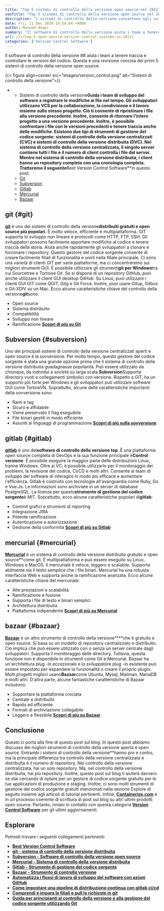 ```yaml
---
title: "Top 5 sistemi di controllo della versione open source nel 2021" 
seoTitle: "Top 5 sistemi di controllo della versione open source nel 2021" 
description: "I sistemi di controllo della versione consentono agli sviluppatori di gestire le modifiche al codice nel tempo. Il controllo della versione open source è disponibile nei modelli distribuiti e server client." 
date: Fri, 11 Dec 2020 19:58:04 +0000
author: Masood Anwer
summary: "Il software di controllo della versione aiuta i team a tenere traccia e controllare le versioni del codice. Questa è una revisione concisa dei primi 5 sistemi di controllo della versione open source." 
url: /it/top-5-open-source-version-control-systems-in-2021/
categories: ['Version Control Software']
---
```


Il software di controllo della versione ## aiuta i team a tenere traccia e controllare le versioni del codice. Questa è una revisione concisa dei primi 5 sistemi di controllo della versione open source.

{{< figure align=center src="images/version_control.png" alt="Sistemi di controllo della versione">}}

* * Sistemi di controllo della versione**Guida i team di sviluppo del software a registrare le modifiche ai file nel tempo. Gli sviluppatori utilizzano VCS per la collaborazione, la condivisione e il lavoro insieme sullo stesso progetto. Ciò ti consente di ripristinare i file alla versione precedente. Inoltre, consente di ritornare l'intero progetto a una versione precedente. Inoltre, è possibile confrontare i file con le versioni precedenti e tenere traccia anche delle modifiche.
Esistono due tipi di strumenti di gestione del codice sorgente: sistemi di controllo della versione centralizzati (CVC) e sistemi di controllo della versione distribuita (DVC). Nel sistema di controllo della versione centralizzata, il singolo server contiene tutti i file e il numero di client controlla i file dal server. Mentre nel sistema di controllo della versione distribuita, i client hanno un repository completo con una cronologia completa.
Tratteremo il seguente**Best Version Control Software**in questo post.
  * [Git][2]
  * [Subversion][3]
  * [Gitlab][4]
  * [Mercurial][5]
  * [Bazaar][6]

## git   {#git}
[**git**][7] è uno dei sistemi di controllo della versione**distribuiti gratuiti e open source più popolari**. È molto veloce, efficiente e multipiattaforma. GIT supporta lo sviluppo non lineare e protocolli come HTTP, FTP, SSH. Gli sviluppatori possono facilmente apportare modifiche al codice e tenere traccia della storia. Aiuta anche rapidamente gli sviluppatori a clonare e forconare i repository. Questo gestore del codice sorgente consente di creare facilmente filiali di funzionalità e unirli nella filiale principale. Ci sono una varietà di clienti GIT per varie piattaforme, ma ci concentreremo sui migliori strumenti GUI. È possibile utilizzare gli strumenti**git per Windows**tra cui Sourcetree e Tortoise Git. Se si dispone di un repository GitHub, puoi anche utilizzare il client GUI desktop GitHub. Su Linux, puoi utilizzare i clienti GUI GIT come QGIT, Gitg e Git Force. Inoltre, puoi usare Gitup, Gitbox e Git-XDIV su un Mac.
Ecco alcune caratteristiche chiave del controllo della versione**git**sono:
  * Open source
  * Sistema distribuito
  * Compatibilità
  * Sviluppo non lineare
  * Ramificazione
[**Scopri di più su Git**][8]

## Subversion   {#subversion}
Uno dei principali sistemi di controllo della versione centralizzati aperti e open source è la sovversione. Per molto tempo, questo gestore del codice sorgente è stata una grande opzione prima che il sistema di controllo della versione distribuita guadagnasse popolarità. Può essere utilizzato da chiunque, da individui a società su larga scala.**Subversion**Supporta directory vuoti e collegamenti simbolici con versione. Rispetto a GIT, ha un supporto più forte per Windows e gli sviluppatori può utilizzare software GUI come TortoisVN.
Soprattutto, alcune delle caratteristiche importanti della sovversione sono:
  * Rami e tag
  * Sicuro e affidabile
  * Viene preservato il flag eseguibile
  * File binari gestiti in modo efficiente
  * Assunti ai linguaggi di programmazione
[**Scopri di più sulla sovversione**][9]

## gitlab   {#gitlab}
[**gitlab**][10] è uno dei**software di controllo della versione top**. È una piattaforma open source completa di DevOps e la sua funzione principale è**Control versione**. È possibile eseguire la maggior parte delle distribuzioni Linux, tranne Windows. Oltre ai VC, è possibile utilizzarlo per il monitoraggio dei problemi, la revisione del codice, CI/CD e molti altri. Consente ai team di sviluppo del software di interagire in modo più efficace e aumentare l'efficienza. Gitlab è costruito con tecnologie all'avanguardia come Ruby, Go e Vue.Js. Le informazioni sono archiviate in un server di database PostgreSQL. La licenza per questo**strumento di gestione del codice sorgente**è MIT.
Soprattutto, ecco alcune caratteristiche popolari di**gitlab**:
  * Commit grafici e strumenti di reporting
  * Integrazione JIRA
  * Potente ramificazione
  * Autenticazione e autorizzazione
  * Gestione della conformità
[**Scopri di più su Gitlab**][11]

## mercurial   {#mercurial}
[**Mercurial**][12] è un sistema di controllo della versione distribuito gratuito e open source**come git. È multipiattaforma e può essere eseguito su Linux, Windows e MacOS. Il mercuriale è veloce, leggero e scalabile. Supporta abilmente sia il testo semplice che i file binari. Mercurial ha una robusta interfaccia Web e supporta anche la ramificazione avanzata.
Ecco alcune caratteristiche chiave del mercuriale:
  * Alte prestazioni e scalabilità
  * Ramificazione e fusione
  * Supporta i file di testo e binari semplici
  * Architettura distribuita
  * Piattaforma indipendente
[**Scopri di più su Mercurial**][13]

## bazaar   {#bazaar}
[**Bazaar**][14] è un altro strumento di controllo della versione****che è gratuito e open source. Si basa su un modello di repository centralizzato e distribuito. Ciò implica che può essere utilizzato con o senza un server centrale dagli sviluppatori. Supporta il monitoraggio delle directory. Tuttavia, questa funzione non è disponibile in strumenti come Git e Mercurial. Bazaar ha un'architettura plug -in eccezionale e lo sviluppatore plug -in esistente può essere impostato per espandere la funzionalità o creare il proprio plugin. Molti progetti migliori usano**Bazaar**come Ubuntu, Mysql, Mailman, MariaDB e molti altri.
D'altra parte, alcune fantastiche caratteristiche di Bazaar includono:
  * Supportare la piattaforma crociata
  * Centrale e distribuito
  * Rapido ed efficiente
  * Formati di archiviazione collegabile
  * Leggero e flessibile
[**Scopri di più su Bazaar**][15]

## Conclusione
Questo ci porta alla fine di questo post sul blog. In questo post abbiamo discusso dei migliori strumenti di controllo della versione aperta e open source. Entrambi i sistemi di controllo della versione**hanno pro e contro, ma la principale differenza tra controllo della versione centralizzata e distribuita è il numero di repository. Nel controllo della versione centralizzata, hai un solo repository. Ma, nel controllo della versione distribuita, hai più repository. Inoltre, questo post sul blog ti aiuterà davvero se stai cercando di optare per un gestore di codice sorgente gratuito per le tue applicazioni di produzione e staging. Inoltre, ci sono molti strumenti di gestione del codice sorgente gratuiti menzionati nella sezione Explore di seguito insieme agli articoli di tutorial pertinenti.
Infine, [**Containerize.com**][16] è in un processo coerente di scrittura di post sul blog su altri ultimi prodotti open source. Pertanto, rimani in contatto con questa categoria [**Version Control Software**][17] per gli ultimi aggiornamenti.

## Esplorare
Potresti trovare i seguenti collegamenti pertinenti:
* [**Best Version Control Software**][1]
* [**git - sistema di controllo della versione distribuita**][18]
* [**Subversion - Software di controllo della versione open source**][19]
* [**Mercurial - Sistema di controllo della versione distribuita**][20]
* [**Gitlab - Strumento di gestione del codice sorgente**][21]
* [**Bazaar - Strumento di controllo versione**][22]
* [**Automatizza i flussi di lavoro di sviluppo del software con azioni GitHub**][23]
* **[Come impostare una pipeline di distribuzione continua con gitlab ci/cd][24]**
* **[Comprendi e impara le filiali e pull le richieste in git][25]**
* **[Guida per principianti al controllo della versione e alla gestione del codice sorgente utilizzando Git][26]**

  
[1]: https://products.containerize.com/version-control
[2]: #Git
[3]: #Subversion
[4]: #GitLab
[5]: #Mercurial
[6]: #Bazaar
[7]: https://products.containerize.com/version-control/git/
[8]: https://git-scm.com/
[9]: https://subversion.apache.org/
[10]: https://products.containerize.com/version-control/gitlab/
[11]: https://about.gitlab.com/
[12]: https://products.containerize.com/version-control/mercurial/
[13]: https://www.mercurial-scm.org/
[14]: https://products.containerize.com/version-control/bazaar/
[15]: https://bazaar.canonical.com/
[16]: https://containerize.com
[17]: https://blog.containerize.com/category/version-control-software/
[18]: https://products.containerize.com/version-control/git
[19]: https://products.containerize.com/version-control/subversion
[20]: https://products.containerize.com/version-control/mercurial
[21]: https://products.containerize.com/version-control/gitlab
[22]: https://products.containerize.com/version-control/bazaar
[23]: https://blog.containerize.com/version-control-software/github-actions-tutorial-automate-your-first-workflow/
[24]: https://blog.containerize.com/version-control-software/gitlab-continuous-deployment-how-it-works/
[25]: https://blog.containerize.com/version-control-software/understand-and-learn-branches-and-pull-requests-in-git/
[26]: https://blog.containerize.com/2021/01/08/guide-to-version-control-and-source-code-management-using-git/
